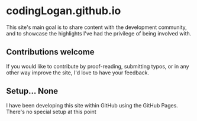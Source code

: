 # codingLogan.github.io
This site's main goal is to share content with the development community, and to showcase the highlights I've had the privilege of being involved with.

## Contributions welcome
If you would like to contribute by proof-reading, submitting typos, or in any other way improve the site, I'd love to have your feedback.

## Setup... None
I have been developing this site within GitHub using the GitHub Pages.  There's no special setup at this point
